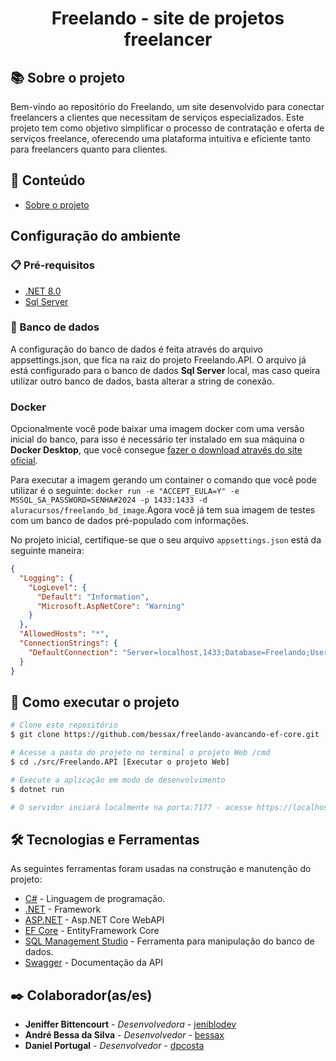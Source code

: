 <h1 align="center">Freelando - site de projetos freelancer</h1>

## 📚 Sobre o projeto

Bem-vindo ao repositório do Freelando, um site desenvolvido para conectar freelancers a clientes que necessitam de serviços especializados. Este projeto tem como objetivo simplificar o processo de contratação e oferta de serviços freelance, oferecendo uma plataforma intuitiva e eficiente tanto para freelancers quanto para clientes.

## 📝 Conteúdo

- [Sobre o projeto](#-sobre-o-projeto)

## Configuração do ambiente

### 📋 Pré-requisitos

- [.NET 8.0](https://dotnet.microsoft.com/download/dotnet/8.0)
- [Sql Server](https://www.microsoft.com/pt-br/sql-server/sql-server-downloads)

### 🎲 Banco de dados
A configuração do banco de dados é feita através do arquivo appsettings.json, que fica na raiz do projeto Freelando.API. 
O arquivo já está configurado para o banco de dados **Sql Server** local, mas caso queira utilizar outro banco de dados, basta alterar a string de conexão.

### Docker
Opcionalmente você pode baixar uma imagem docker com uma versão inicial do banco, para isso é necessário ter instalado em sua máquina o **Docker Desktop**, que você consegue [fazer o download através do site oficial](https://www.docker.com/products/docker-desktop/).

Para executar a imagem gerando um container o comando que você pode utilizar é o seguinte:
`docker run -e "ACCEPT_EULA=Y" -e MSSQL_SA_PASSWORD=SENHA#2024 -p 1433:1433 -d aluracursos/freelando_bd_image`.Agora você já tem sua imagem de testes com um banco de dados pré-populado com informações.

No projeto inicial, certifique-se que o seu arquivo `appsettings.json` está da seguinte maneira:
```jSON
{
  "Logging": {
    "LogLevel": {
      "Default": "Information",
      "Microsoft.AspNetCore": "Warning"
    }
  },
  "AllowedHosts": "*",
  "ConnectionStrings": {    
    "DefaultConnection": "Server=localhost,1433;Database=Freelando;User Id=sa;Password=SENHA#2024;Encrypt=false;TrustServerCertificate=true;MultipleActiveResultSets=true;"
  }
}

```

## 🚀 Como executar o projeto

```bash
# Clone este repositório
$ git clone https://github.com/bessax/freelando-avancando-ef-core.git

# Acesse a pasta do projeto no terminal o projeto Web /cmd
$ cd ./src/Freelando.API [Executar o projeto Web]

# Execute a aplicação em modo de desenvolvimento
$ dotnet run

# O servidor inciará localmente na porta:7177 - acesse https://localhost:7177
```

## 🛠 Tecnologias e Ferramentas

As seguintes ferramentas foram usadas na construção e manutenção do projeto:

- [C#](https://docs.microsoft.com/pt-br/dotnet/csharp/) - Linguagem de programação.
- [.NET](https://docs.microsoft.com/pt-br/dotnet/) - Framework
- [ASP.NET](https://dotnet.microsoft.com/en-us/apps/aspnet/apis) - Asp.NET Core WebAPI
- [EF Core](https://learn.microsoft.com/en-us/ef/core/) - EntityFramework Core
- [SQL Management Studio](https://learn.microsoft.com/en-us/sql/ssms/download-sql-server-management-studio-ssms?view=sql-server-ver16) - Ferramenta para manipulação do banco de dados.
- [Swagger](https://swagger.io/) - Documentação da API

## ✒️ Colaborador(as/es)

- **Jeniffer Bittencourt** - _Desenvolvedora_  - [jeniblodev ](https://github.com/jeniblodev)
- **André Bessa da Silva** - _Desenvolvedor_  - [bessax](https://github.com/bessax)
- **Daniel Portugal** - _Desenvolvedor_  - [dpcosta](https://github.com/dpcosta)

